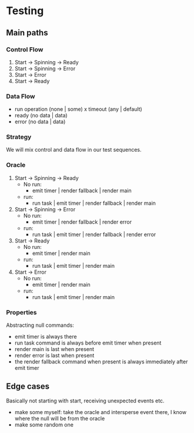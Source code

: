 # Testing

## Main paths
### Control Flow
1. Start -> Spinning -> Ready
2. Start -> Spinning -> Error
3. Start -> Error
4. Start -> Ready

### Data Flow
- run operation (none | some) x timeout (any | default)
- ready (no data | data)
- error (no data | data)

### Strategy
We will mix control and data flow in our test sequences.

### Oracle
1. Start -> Spinning -> Ready
   - No run:
     - emit timer | render fallback | render main
   - run:
     - run task | emit timer | render fallback | render main
2. Start -> Spinning -> Error
   - No run:
     - emit timer | render fallback | render error
   - run:
     - run task | emit timer | render fallback | render error
3. Start -> Ready
   - No run:
     - emit timer | render main
   - run:
     - run task | emit timer | render main
4. Start -> Error
   - No run:
     - emit timer | render main
   - run:
     - run task | emit timer | render main

### Properties
Abstracting null commands:
- emit timer is always there
- run task command is always before emit timer when present
- render main is last when present
- render error is last when present 
- the render fallback command when present is always immediately after emit timer 

## Edge cases
Basically not starting with start, receiving unexpected events etc.
- make some myself: take the oracle and intersperse event there, I know where the null will be from the oracle
- make some random one
